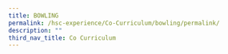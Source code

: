 ```yaml
---
title: BOWLING
permalink: /hsc-experience/Co-Curriculum/bowling/permalink/
description: ""
third_nav_title: Co Curriculum
---
```

